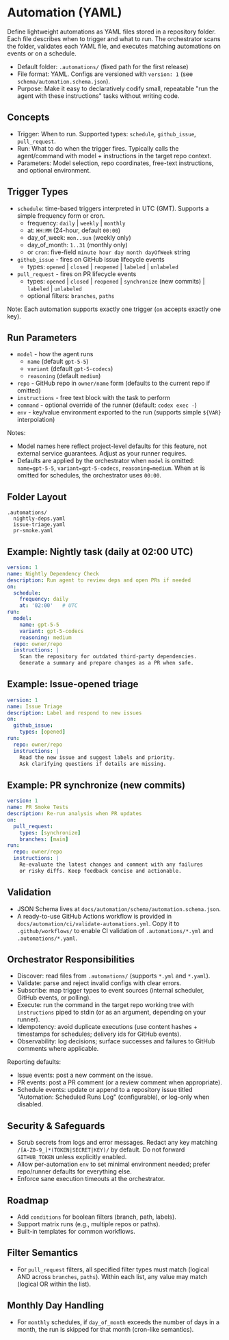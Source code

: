 # Automation (YAML)

Define lightweight automations as YAML files stored in a repository folder. Each file describes when to trigger and what to run. The orchestrator scans the folder, validates each YAML file, and executes matching automations on events or on a schedule.

- Default folder: `.automations/` (fixed path for the first release)
- File format: YAML. Configs are versioned with `version: 1` (see `schema/automation.schema.json`).
- Purpose: Make it easy to declaratively codify small, repeatable "run the agent with these instructions" tasks without writing code.

## Concepts
- Trigger: When to run. Supported types: `schedule`, `github_issue`, `pull_request`.
- Run: What to do when the trigger fires. Typically calls the agent/command with model + instructions in the target repo context.
- Parameters: Model selection, repo coordinates, free-text instructions, and optional environment.

## Trigger Types
- `schedule`: time-based triggers interpreted in UTC (GMT). Supports a simple frequency form or cron.
  - frequency: `daily` | `weekly` | `monthly`
  - at: `HH:MM` (24-hour, default `00:00`)
  - day_of_week: `mon..sun` (weekly only)
  - day_of_month: `1..31` (monthly only)
  - or `cron`: five-field `minute hour day month dayOfWeek` string
- `github_issue` - fires on GitHub issue lifecycle events
  - types: `opened` | `closed` | `reopened` | `labeled` | `unlabeled`
- `pull_request` - fires on PR lifecycle events
  - types: `opened` | `closed` | `reopened` | `synchronize` (new commits) | `labeled` | `unlabeled`
  - optional filters: `branches`, `paths`

Note: Each automation supports exactly one trigger (`on` accepts exactly one key).

## Run Parameters
- `model` - how the agent runs
  - `name` (default `gpt-5-5`)
  - `variant` (default `gpt-5-codecs`)
  - `reasoning` (default `medium`)
- `repo` - GitHub repo in `owner/name` form (defaults to the current repo if omitted)
- `instructions` - free text block with the task to perform
- `command` - optional override of the runner (default: `codex exec -`)
- `env` - key/value environment exported to the run (supports simple `${VAR}` interpolation)

Notes:
- Model names here reflect project-level defaults for this feature, not external service guarantees. Adjust as your runner requires.
- Defaults are applied by the orchestrator when `model` is omitted: `name=gpt-5-5`, `variant=gpt-5-codecs`, `reasoning=medium`. When `at` is omitted for schedules, the orchestrator uses `00:00`.

## Folder Layout
```
.automations/
  nightly-deps.yaml
  issue-triage.yaml
  pr-smoke.yaml
```

## Example: Nightly task (daily at 02:00 UTC)
```yaml
version: 1
name: Nightly Dependency Check
description: Run agent to review deps and open PRs if needed
on:
  schedule:
    frequency: daily
    at: '02:00'   # UTC
run:
  model:
    name: gpt-5-5
    variant: gpt-5-codecs
    reasoning: medium
  repo: owner/repo
  instructions: |
    Scan the repository for outdated third-party dependencies.
    Generate a summary and prepare changes as a PR when safe.
```

## Example: Issue-opened triage
```yaml
version: 1
name: Issue Triage
description: Label and respond to new issues
on:
  github_issue:
    types: [opened]
run:
  repo: owner/repo
  instructions: |
    Read the new issue and suggest labels and priority.
    Ask clarifying questions if details are missing.
```

## Example: PR synchronize (new commits)
```yaml
version: 1
name: PR Smoke Tests
description: Re-run analysis when PR updates
on:
  pull_request:
    types: [synchronize]
    branches: [main]
run:
  repo: owner/repo
  instructions: |
    Re-evaluate the latest changes and comment with any failures
    or risky diffs. Keep feedback concise and actionable.
```

## Validation
- JSON Schema lives at `docs/automation/schema/automation.schema.json`.
- A ready-to-use GitHub Actions workflow is provided in `docs/automation/ci/validate-automations.yml`. Copy it to `.github/workflows/` to enable CI validation of `.automations/*.yml` and `.automations/*.yaml`.

## Orchestrator Responsibilities
- Discover: read files from `.automations/` (supports `*.yml` and `*.yaml`).
- Validate: parse and reject invalid configs with clear errors.
- Subscribe: map trigger types to event sources (internal scheduler, GitHub events, or polling).
- Execute: run the command in the target repo working tree with `instructions` piped to stdin (or as an argument, depending on your runner).
- Idempotency: avoid duplicate executions (use content hashes + timestamps for schedules; delivery ids for GitHub events).
- Observability: log decisions; surface successes and failures to GitHub comments where applicable.

Reporting defaults:
- Issue events: post a new comment on the issue.
- PR events: post a PR comment (or a review comment when appropriate).
- Schedule events: update or append to a repository issue titled "Automation: Scheduled Runs Log" (configurable), or log-only when disabled.

## Security & Safeguards
- Scrub secrets from logs and error messages. Redact any key matching `/[A-Z0-9_]*(TOKEN|SECRET|KEY)/` by default. Do not forward `GITHUB_TOKEN` unless explicitly enabled.
- Allow per-automation `env` to set minimal environment needed; prefer repo/runner defaults for everything else.
- Enforce sane execution timeouts at the orchestrator.

## Roadmap
- Add `conditions` for boolean filters (branch, path, labels).
- Support matrix runs (e.g., multiple repos or paths).
- Built-in templates for common workflows.

## Filter Semantics
- For `pull_request` filters, all specified filter types must match (logical AND across `branches`, `paths`). Within each list, any value may match (logical OR within the list).

## Monthly Day Handling
- For `monthly` schedules, if `day_of_month` exceeds the number of days in a month, the run is skipped for that month (cron-like semantics).

